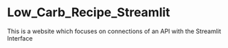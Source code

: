 # Low_Carb_Recipe_Streamlit
This is a website which focuses on connections of an API with the Streamlit Interface
